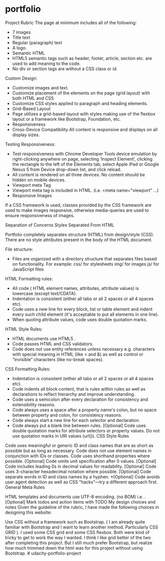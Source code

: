 # portfolio
Project Rubric
The page at minimum includes all of the following:
* 7 images
* Title text
* Regular (paragraph) text
* A logo.
* Semantic HTML
* HTML5 semantic tags such as header, footer, article, section etc. are used to add meaning to the code.
* No div or section tags are without a CSS class or id.

Custom Design:
* Customize images and text.
* Customize placement of the elements on the page (grid layout) with both HTML and CSS
* Customize CSS styles applied to paragraph and heading elements.
* Grid-Based Layout
* Page utilizes a grid-based layout with styles making use of the flexbox layout or a framework like Bootstrap, Foundation, etc. 
* Responsiveness
* Cross-Device Compatibility
All content is responsive and displays on all display sizes.

Testing Responsiveness:
* Test responsiveness with Chrome Developer Tools device emulation by right-clicking anywhere on page, selecting ‘Inspect Element’, clicking the rectangle to the left of the Elements tab, select Apple iPad or Google Nexus 5 from Device drop-down list, and click reload.
* All content is rendered on all three devices. No content should be hidden on mobile devices.
* Viewport meta Tag
* Viewport meta tag is included in HTML. (i.e. <meta name=”viewport” …)
* Responsive Images

If a CSS framework is used, classes provided by the CSS framework are used to make images responsive, otherwise media-queries are used to ensure responsiveness of images.

Separation of Concerns
Styles Separated From HTML

Portfolio completely separates structure (HTML) from design/style (CSS). There are no style attributes present in the body of the HTML document. 

File structure:
* Files are organized with a directory structure that separates files based on functionality. For example: css/ for stylesheets img/ for images js/ for JavaScript files

HTML Formatting rules:

* All code ( HTML element names, attributes, attribute values) is lowercase (except text/CDATA).
* Indentation is consistent (either all tabs or all 2 spaces or all 4 spaces etc).
* Code uses a new line for every block, list or table element and indent every such child element (it's acceptable to put all
elements in one line).
* When quoting attribute values, code uses double quotation marks.

HTML Style Rules:
* HTML documents use HTML5 <!doctype html>.
* Code passes HTML and CSS validators.
* Code does not use entity references unless necessary e.g. characters with special meaning in HTML (like < and &) as well as control or “invisible” characters (like no-break spaces).

CSS Formatting Rules:
* Indentation is consistent (either all tabs or all 2 spaces or all 4 spaces etc).
* Code indents all block content, that is rules within rules as well as declarations to reflect hierarchy and improve understanding.
* Code uses a semicolon after every declaration for consistency and extensibility reasons.
* Code always uses a space after a property name's colon, but no space between property and colon, for consistency reasons.
* Code always start a new line for each selector and declaration.
* Code always put a blank line between rules.
[Optional] Code uses double quotation marks for attribute selectors or property values. Do not use quotation marks in URI values (url()).
CSS Style Rules

Code uses meaningful or generic ID and class names that are as short as possible but as long as necessary.
Code does not use element names in conjunction with IDs or classes.
Code uses shorthand properties where possible.
[Optional] Code omits unit specification after 0 values.
[Optional] Code includes leading 0s in decimal values for readability.
[Optional] Code uses 3-character hexadecimal notation where possible.
[Optional] Code separate words in ID and class names by a hyphen. *[Optional] Code avoids user agent detection as well as CSS "hacks"—try a different approach first.
General Meta Rules

HTML templates and documents use UTF-8 encoding. (no BOM) i.e. .
[Optional] Mark todos and action items with TODO
My design choices and notes
Given the guideline of the rubric, I have made the following choices in designing this website:

Use CSS without a framework such as Bootstrap. ( I am already quite familiar with Bootstrap and I want to learn another method. Particularly CSS GRID ).
I used some CSS grid and some CSS flexbox. Both were kind of tricky to get to work the way I wanted. I think I like grid better of the two after completing this project.
But I still much prefer Bootstrap, but realize how much trimmed down the html was for this project without using Bootstrap. # udacity-portfolio-project
